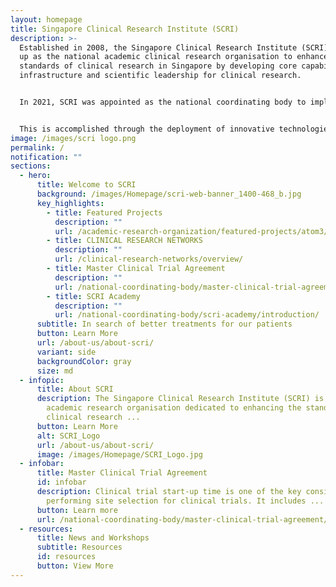 ```yaml
---
layout: homepage
title: Singapore Clinical Research Institute (SCRI)
description: >-
  Established in 2008, the Singapore Clinical Research Institute (SCRI) was set
  up as the national academic clinical research organisation to enhance the
  standards of clinical research in Singapore by developing core capabilities,
  infrastructure and scientific leadership for clinical research. 


  In 2021, SCRI was appointed as the national coordinating body to implement the national clinical trial strategy and enhance Singapore’s clinical trial ecosystem.


  This is accomplished through the deployment of innovative technologies and processes, and strategic coordination of ecosystem capabilities and infrastructure to achieve synergies that will enhance the clinical research ecosystem aimed towards a healthier community and better patient outcomes.
image: /images/scri logo.png
permalink: /
notification: ""
sections:
  - hero:
      title: Welcome to SCRI
      background: /images/Homepage/scri-web-banner_1400-468_b.jpg
      key_highlights:
        - title: Featured Projects
          description: ""
          url: /academic-research-organization/featured-projects/atom3/
        - title: CLINICAL RESEARCH NETWORKS
          description: ""
          url: /clinical-research-networks/overview/
        - title: Master Clinical Trial Agreement
          description: ""
          url: /national-coordinating-body/master-clinical-trial-agreement/
        - title: SCRI Academy
          description: ""
          url: /national-coordinating-body/scri-academy/introduction/
      subtitle: In search of better treatments for our patients
      button: Learn More
      url: /about-us/about-scri/
      variant: side
      backgroundColor: gray
      size: md
  - infopic:
      title: About SCRI
      description: The Singapore Clinical Research Institute (SCRI) is the national
        academic research organisation dedicated to enhancing the standards of
        clinical research ...
      button: Learn More
      alt: SCRI_Logo
      url: /about-us/about-scri/
      image: /images/Homepage/SCRI_Logo.jpg
  - infobar:
      title: Master Clinical Trial Agreement
      id: infobar
      description: Clinical trial start-up time is one of the key considerations when
        performing site selection for clinical trials. It includes ...
      button: Learn more
      url: /national-coordinating-body/master-clinical-trial-agreement/
  - resources:
      title: News and Workshops
      subtitle: Resources
      id: resources
      button: View More
---
```

